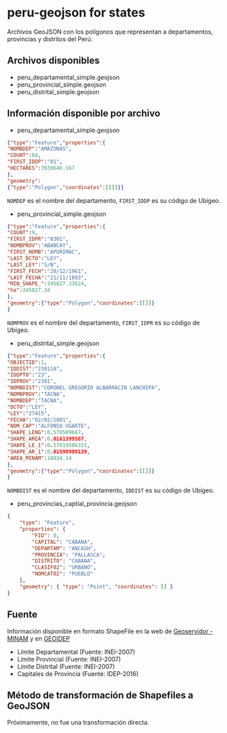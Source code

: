 peru-geojson for states
============
Archivos GeoJSON con los polígonos que representan a departamentos, provincias y distritos del Perú.

Archivos disponibles
--------------------
* peru_departamental_simple.geojson
* peru_provincial_simple.geojson
* peru_distrital_simple.geojson

Información disponible por archivo
----------------------------------
* peru_departamental_simple.geojson

```json
{"type":"Feature","properties":{
"NOMBDEP":"AMAZONAS",
"COUNT":84,
"FIRST_IDDP":"01",
"HECTARES":3930646.567
},
"geometry":
{"type":"Polygon","coordinates":[[]]}}
```

`NOMDEP` es el nombre del departamento, `FIRST_IDDP` es su código de Ubigeo.

* peru_provincial_simple.geojson

```json
{"type":"Feature","properties":{
"COUNT":9,
"FIRST_IDPR":"0301",
"NOMBPROV":"ABANCAY",
"FIRST_NOMB":"APURIMAC",
"LAST_DCTO":"LEY",
"LAST_LEY":"S/N",
"FIRST_FECH":"28/12/1961",
"LAST_FECHA":"21/11/1893",
"MIN_SHAPE_":345827.33624,
"ha":345827.34
},
"geometry":{"type":"Polygon","coordinates":[[]]}
}
```

`NOMPROV` es el nombre del departamento, `FIRST_IDPR` es su código de Ubigeo.

* peru_distrital_simple.geojson

```json
{"type":"Feature","properties":{
"OBJECTID":1,
"IDDIST":"230110",
"IDDPTO":"23",
"IDPROV":"2301",
"NOMBDIST":"CORONEL GREGORIO ALBARRACIN LANCHIPA",
"NOMBPROV":"TACNA",
"NOMBDEP":"TACNA",
"DCTO":"LEY",
"LEY":"27415",
"FECHA":"02/02/2001",
"NOM_CAP":"ALFONSO UGARTE",
"SHAPE_LENG":0.570509667,
"SHAPE_AREA":0.0161399587,
"SHAPE_LE_1":0.57019506331,
"SHAPE_AR_1":0.01598980139,
"AREA_MINAM":18834.14
},
"geometry":{"type":"Polygon","coordinates":[[]]}
}
```

`NOMBDIST` es el nombre del departamento, `IDDIST` es su código de Ubigeo.

* peru_provincias_captial_provincia.geojson

```json
{
	"type": "Feature",
	"properties": {
		"FID": 0,
		"CAPITAL": "CABANA",
		"DEPARTAM": "ANCASH",
		"PROVINCIA": "PALLASCA",
		"DISTRITO": "CABANA",
		"CLASIF02": "URBANO",
		"NOMCAT02": "PUEBLO"
	},
	"geometry": { "type": "Point", "coordinates": [] }
}
```

Fuente
------
Información disponible en formato ShapeFile en la web de [Geoservidor - MINAM](http://geoservidor.minam.gob.pe/geoservidor/download.aspx) y
en [GEOIDEP](http://www.geoidep.gob.pe/)

* Límite Departamental (Fuente: INEI-2007)
* Límite Provincial (Fuente: INEI-2007)
* Límite Distrital (Fuente: INEI-2007)
* Capitales de Provincia (Fuente: IDEP-2016)

Método de transformación de Shapefiles a GeoJSON
------------------------------------------------
Próximamente, no fue una transformación directa.
